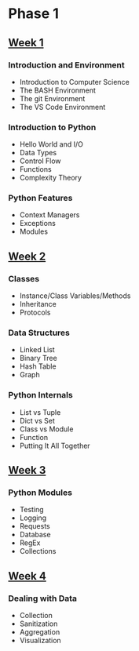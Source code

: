 # Phase 1

## [Week 1](https://github.com/ByteAcademy-Curriculum/Python-Full-Stack/blob/master/Slides/Phase%201/Week%201/README.md#week-1-outline)
### Introduction and Environment
* Introduction to Computer Science
* The BASH Environment
* The git Environment
* The VS Code Environment

### Introduction to Python
* Hello World and I/O
* Data Types
* Control Flow
* Functions
* Complexity Theory

### Python Features
* Context Managers
* Exceptions
* Modules

## [Week 2](https://github.com/ByteAcademy-Curriculum/Python-Full-Stack/blob/master/Slides/Phase%201/Week%202/README.md#week-2-outline)
### Classes
* Instance/Class Variables/Methods
* Inheritance
* Protocols

### Data Structures
* Linked List
* Binary Tree
* Hash Table
* Graph 

### Python Internals
* List vs Tuple
* Dict vs Set
* Class vs Module
* Function
* Putting It All Together

## [Week 3](https://github.com/ByteAcademy-Curriculum/Python-Full-Stack/blob/master/Slides/Phase%201/Week%203/README.md#week-3-outline)
### Python Modules
* Testing
* Logging
* Requests
* Database
* RegEx
* Collections

## [Week 4](https://github.com/ByteAcademy-Curriculum/Python-Full-Stack/blob/master/Slides/Phase%201/Week%204/README.md#week-4-outline)
### Dealing with Data
* Collection
* Sanitization
* Aggregation
* Visualization
